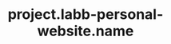 ---
layout: project
unique-name: labb-website
title: project.labb-personal-website.name
description: project.labb-personal-website.desc
logo: "labb-website.svg"
fa-logo: globe
type: website
start-date: 2019-06-10 08:53:00
launch-date: 2020-03-06 18:00:00
last-update: 2020-10-24 10:00:00
status: active
needs-help: false
license-url: https://www.abbluiz.com/LICENSE.txt
license-opensource: true
license-freesoftware: false
license-hybrid: true
license-name: string.mit
founders: ["LABB"]
related-posts-limit: 5
pinned: false
hidden: false
color1: white
color2: "#a14040"
website: https://www.abbluiz.com
github: https://github.com/abbluiz/abbluiz.com
mastodon:
---